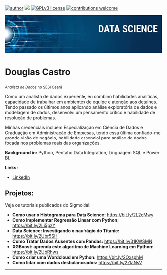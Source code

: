 [![author](https://img.shields.io/badge/author-carlosfab-red.svg)](https://www.linkedin.com/in/carlosfab) [![](https://img.shields.io/badge/python-3.7+-blue.svg)](https://www.python.org/downloads/release/python-365/) [![GPLv3 license](https://img.shields.io/badge/License-GPLv3-blue.svg)](http://perso.crans.org/besson/LICENSE.html) [![contributions welcome](https://img.shields.io/badge/contributions-welcome-brightgreen.svg?style=flat)](https://github.com/carlosfab/data_science/issues)

<p align="center">
  <img src="banner.png" >
</p>

# Douglas Castro
<sub>*Analista de Dados* no SESI Ceará</sub>

Como um analista de dados experiente, eu combino habilidades analíticas, capacidade de trabalhar em ambientes de equipe e atenção aos detalhes. Tendo passado os últimos anos aplicando análise exploratória de dados e modelagem de dados, desenvolvi um pensamento crítico e habilidade de resolução de problemas.

Minhas credenciais incluem Especialização em Ciência de Dados e Graduação em Administração de Empresas, tendo essa última confiado-me grande visão de negócio, habilidade essencial para análise de dados focada nos problemas reais das organizações.

**Background in:** Python, Pentaho Data Integration, Linguagem SQL e Power BI.


**Links:**
* [LinkedIn](https://www.linkedin.com/in/douglas-castro-87886255/)



## Projetos:
Veja os tutoriais publicados do Sigmoidal:

* **Como usar o Histograma para Data Science:** https://bit.ly/2L2cMwy
* **Como Implementar Regressão Linear com Python:** https://bit.ly/2Li5pzY
* **Data Science: Investigando o naufrágio do Titanic:** https://bit.ly/2Ubr5SH
* **Como Tratar Dados Ausentes com Pandas:** https://bit.ly/31KWSMN
* **XGBoost: aprenda este algoritmo de Machine Learning em Python:** https://bit.ly/2UbRhws
* **Como criar uma Wordcloud em Python:** https://bit.ly/2OxsphM
* **Como lidar com dados desbalanceados:** https://bit.ly/2ZlaNsV

---

